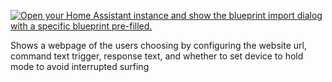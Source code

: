 [![Open your Home Assistant instance and show the blueprint import dialog with a specific blueprint pre-filled.](https://my.home-assistant.io/badges/blueprint_import.svg)](https://my.home-assistant.io/redirect/blueprint_import/?blueprint_url=https%3A%2F%2Fraw.githubusercontent.com%2Fdinki%2FView-Assist%2Fmain%2FView+Assist+custom+sentences%2FShow+Webpage%2Fblueprint-showwebpage.yaml)


Shows a webpage of the users choosing by configuring the website url, command text trigger, response text, and whether to set device to hold mode to avoid interrupted surfing
